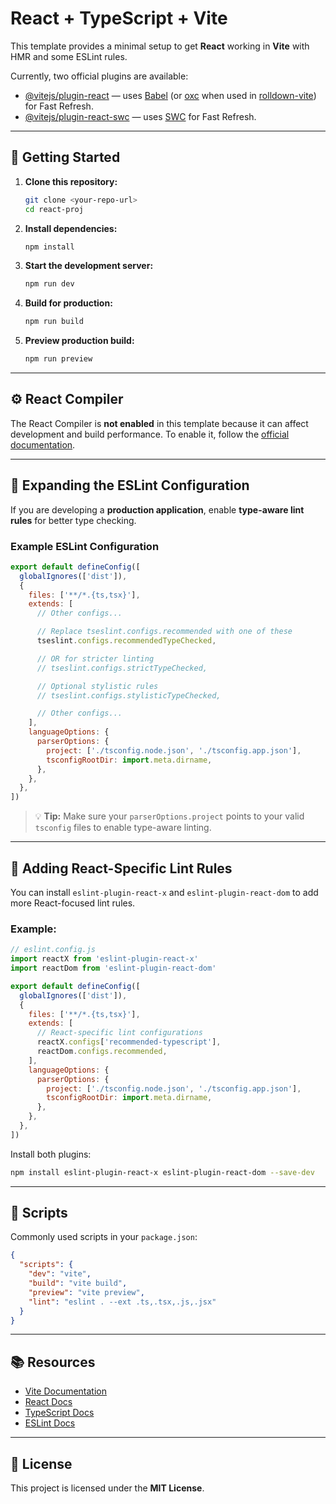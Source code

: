 # React + TypeScript + Vite

This template provides a minimal setup to get **React** working in **Vite** with HMR and some ESLint rules.

Currently, two official plugins are available:

* [@vitejs/plugin-react](https://github.com/vitejs/vite-plugin-react/blob/main/packages/plugin-react) — uses [Babel](https://babeljs.io/) (or [oxc](https://oxc.rs) when used in [rolldown-vite](https://vite.dev/guide/rolldown)) for Fast Refresh.
* [@vitejs/plugin-react-swc](https://github.com/vitejs/vite-plugin-react/blob/main/packages/plugin-react-swc) — uses [SWC](https://swc.rs/) for Fast Refresh.

---

## 🚀 Getting Started

1. **Clone this repository:**

   ```bash
   git clone <your-repo-url>
   cd react-proj
   ```

2. **Install dependencies:**

   ```bash
   npm install
   ```

3. **Start the development server:**

   ```bash
   npm run dev
   ```

4. **Build for production:**

   ```bash
   npm run build
   ```

5. **Preview production build:**

   ```bash
   npm run preview
   ```

---

## ⚙️ React Compiler

The React Compiler is **not enabled** in this template because it can affect development and build performance.
To enable it, follow the [official documentation](https://react.dev/learn/react-compiler/installation).

---

## 🧹 Expanding the ESLint Configuration

If you are developing a **production application**, enable **type-aware lint rules** for better type checking.

### Example ESLint Configuration

```js
export default defineConfig([
  globalIgnores(['dist']),
  {
    files: ['**/*.{ts,tsx}'],
    extends: [
      // Other configs...

      // Replace tseslint.configs.recommended with one of these
      tseslint.configs.recommendedTypeChecked,

      // OR for stricter linting
      // tseslint.configs.strictTypeChecked,

      // Optional stylistic rules
      // tseslint.configs.stylisticTypeChecked,

      // Other configs...
    ],
    languageOptions: {
      parserOptions: {
        project: ['./tsconfig.node.json', './tsconfig.app.json'],
        tsconfigRootDir: import.meta.dirname,
      },
    },
  },
])
```

> 💡 **Tip:** Make sure your `parserOptions.project` points to your valid `tsconfig` files to enable type-aware linting.

---

## 🧩 Adding React-Specific Lint Rules

You can install `eslint-plugin-react-x` and `eslint-plugin-react-dom` to add more React-focused lint rules.

### Example:

```js
// eslint.config.js
import reactX from 'eslint-plugin-react-x'
import reactDom from 'eslint-plugin-react-dom'

export default defineConfig([
  globalIgnores(['dist']),
  {
    files: ['**/*.{ts,tsx}'],
    extends: [
      // React-specific lint configurations
      reactX.configs['recommended-typescript'],
      reactDom.configs.recommended,
    ],
    languageOptions: {
      parserOptions: {
        project: ['./tsconfig.node.json', './tsconfig.app.json'],
        tsconfigRootDir: import.meta.dirname,
      },
    },
  },
])
```

Install both plugins:

```bash
npm install eslint-plugin-react-x eslint-plugin-react-dom --save-dev
```

---

## 📜 Scripts

Commonly used scripts in your `package.json`:

```json
{
  "scripts": {
    "dev": "vite",
    "build": "vite build",
    "preview": "vite preview",
    "lint": "eslint . --ext .ts,.tsx,.js,.jsx"
  }
}
```

---

## 📚 Resources

* [Vite Documentation](https://vite.dev/guide/)
* [React Docs](https://react.dev/)
* [TypeScript Docs](https://www.typescriptlang.org/docs/)
* [ESLint Docs](https://eslint.org/docs/latest/)

---

## 🪪 License

This project is licensed under the **MIT License**.
